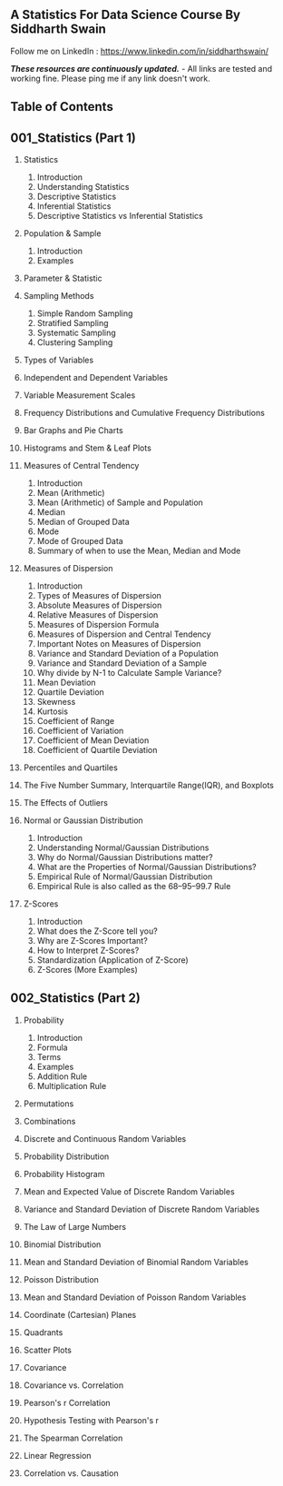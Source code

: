 ## A Statistics For Data Science Course By Siddharth Swain

Follow me on LinkedIn : https://www.linkedin.com/in/siddharthswain/

***These resources are continuously updated.*** - All links are tested and working fine. Please ping me if any link doesn't work.

## Table of Contents

## 001_Statistics (Part 1)

1. Statistics
    1. Introduction
    2. Understanding Statistics
    3. Descriptive Statistics
    4. Inferential Statistics
    5. Descriptive Statistics vs Inferential Statistics

2. Population & Sample
    1. Introduction
    2. Examples

3. Parameter & Statistic

4. Sampling Methods
    1. Simple Random Sampling
    2. Stratified Sampling
    3. Systematic Sampling
    4. Clustering Sampling

5. Types of Variables

6. Independent and Dependent Variables

7. Variable Measurement Scales

8. Frequency Distributions and Cumulative Frequency Distributions

9. Bar Graphs and Pie Charts

10. Histograms and Stem & Leaf Plots

11. Measures of Central Tendency

    1. Introduction    
    2. Mean (Arithmetic)
    3. Mean (Arithmetic) of Sample and Population
    4. Median
    5. Median of Grouped Data
    6. Mode
    7. Mode of Grouped Data
    8. Summary of when to use the Mean, Median and Mode

12. Measures of Dispersion

    1. Introduction
    2. Types of Measures of Dispersion
    3. Absolute Measures of Dispersion
    4. Relative Measures of Dispersion
    5. Measures of Dispersion Formula
    6. Measures of Dispersion and Central Tendency
    7. Important Notes on Measures of Dispersion
    8. Variance and Standard Deviation of a Population
    9. Variance and Standard Deviation of a Sample
    10. Why divide by N-1 to Calculate Sample Variance?
    11. Mean Deviation
    12. Quartile Deviation
    13. Skewness
    14. Kurtosis
    15. Coefficient of Range
    16. Coefficient of Variation
    17. Coefficient of Mean Deviation
    18. Coefficient of Quartile Deviation

13. Percentiles and Quartiles

14. The Five Number Summary, Interquartile Range(IQR), and Boxplots

15. The Effects of Outliers

16. Normal or Gaussian Distribution

    1. Introduction
    2. Understanding Normal/Gaussian Distributions
    3. Why do Normal/Gaussian Distributions matter?
    4. What are the Properties of Normal/Gaussian Distributions?
    5. Empirical Rule of Normal/Gaussian Distribution
    6. Empirical Rule is also called as the 68–95–99.7 Rule

17. Z-Scores
    
    1. Introduction
    2. What does the Z-Score tell you?
    3. Why are Z-Scores Important?
    4. How to Interpret Z-Scores?
    5. Standardization (Application of Z-Score)
    6. Z-Scores (More Examples)

## 002_Statistics (Part 2)

1. Probability
    1. Introduction
    2. Formula
    3. Terms
    4. Examples
    5. Addition Rule
    6. Multiplication Rule

2. Permutations

3. Combinations

4. Discrete and Continuous Random Variables

5. Probability Distribution

6. Probability Histogram

7. Mean and Expected Value of Discrete Random Variables

8. Variance and Standard Deviation of Discrete Random Variables

9. The Law of Large Numbers

10. Binomial Distribution

11. Mean and Standard Deviation of Binomial Random Variables

12. Poisson Distribution

13. Mean and Standard Deviation of Poisson Random Variables

14. Coordinate (Cartesian) Planes

15. Quadrants 

16. Scatter Plots

17. Covariance

18. Covariance vs. Correlation

19. Pearson's r Correlation

20. Hypothesis Testing with Pearson's r

21. The Spearman Correlation

22. Linear Regression

23. Correlation vs. Causation

